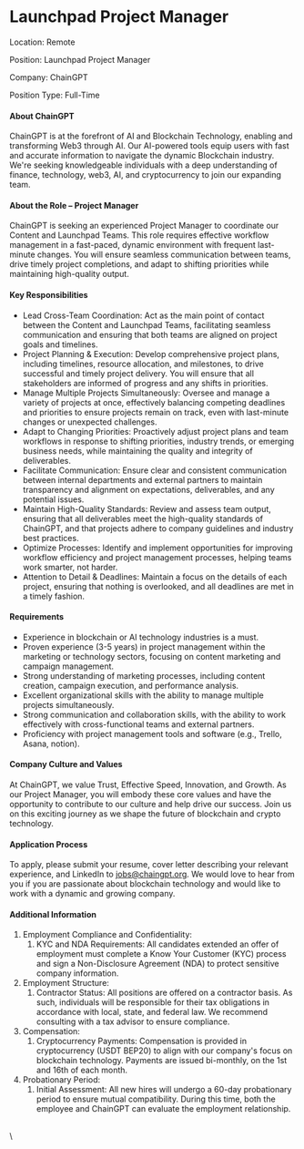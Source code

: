 # Launchpad Project Manager

Location: Remote

Position: Launchpad Project Manager

Company: ChainGPT

Position Type: Full-Time

#### About ChainGPT

ChainGPT is at the forefront of AI and Blockchain Technology, enabling and transforming Web3 through AI. Our AI-powered tools equip users with fast and accurate information to navigate the dynamic Blockchain industry. We're seeking knowledgeable individuals with a deep understanding of finance, technology, web3, AI, and cryptocurrency to join our expanding team.

#### About the Role – Project Manager

ChainGPT is seeking an experienced Project Manager to coordinate our Content and Launchpad Teams. This role requires effective workflow management in a fast-paced, dynamic environment with frequent last-minute changes. You will ensure seamless communication between teams, drive timely project completions, and adapt to shifting priorities while maintaining high-quality output.

#### Key Responsibilities

* Lead Cross-Team Coordination: Act as the main point of contact between the Content and Launchpad Teams, facilitating seamless communication and ensuring that both teams are aligned on project goals and timelines.
* Project Planning & Execution: Develop comprehensive project plans, including timelines, resource allocation, and milestones, to drive successful and timely project delivery. You will ensure that all stakeholders are informed of progress and any shifts in priorities.
* Manage Multiple Projects Simultaneously: Oversee and manage a variety of projects at once, effectively balancing competing deadlines and priorities to ensure projects remain on track, even with last-minute changes or unexpected challenges.
* Adapt to Changing Priorities: Proactively adjust project plans and team workflows in response to shifting priorities, industry trends, or emerging business needs, while maintaining the quality and integrity of deliverables.
* Facilitate Communication: Ensure clear and consistent communication between internal departments and external partners to maintain transparency and alignment on expectations, deliverables, and any potential issues.
* Maintain High-Quality Standards: Review and assess team output, ensuring that all deliverables meet the high-quality standards of ChainGPT, and that projects adhere to company guidelines and industry best practices.
* Optimize Processes: Identify and implement opportunities for improving workflow efficiency and project management processes, helping teams work smarter, not harder.
* Attention to Detail & Deadlines: Maintain a focus on the details of each project, ensuring that nothing is overlooked, and all deadlines are met in a timely fashion.

#### Requirements

* Experience in blockchain or AI technology industries is a must.
* Proven experience (3-5 years) in project management within the marketing or technology sectors, focusing on content marketing and campaign management.
* Strong understanding of marketing processes, including content creation, campaign execution, and performance analysis.
* Excellent organizational skills with the ability to manage multiple projects simultaneously.
* Strong communication and collaboration skills, with the ability to work effectively with cross-functional teams and external partners.
* Proficiency with project management tools and software (e.g., Trello, Asana, notion).

#### Company Culture and Values

At ChainGPT, we value Trust, Effective Speed, Innovation, and Growth. As our Project Manager, you will embody these core values and have the opportunity to contribute to our culture and help drive our success. Join us on this exciting journey as we shape the future of blockchain and crypto technology.

#### Application Process

To apply, please submit your resume, cover letter describing your relevant experience, and LinkedIn to [jobs@chaingpt.org](mailto:jobs@chaingpt.org). We would love to hear from you if you are passionate about blockchain technology and would like to work with a dynamic and growing company.

#### Additional Information

1. Employment Compliance and Confidentiality:
   1. KYC and NDA Requirements: All candidates extended an offer of employment must complete a Know Your Customer (KYC) process and sign a Non-Disclosure Agreement (NDA) to protect sensitive company information.
2. Employment Structure:
   1. Contractor Status: All positions are offered on a contractor basis. As such, individuals will be responsible for their tax obligations in accordance with local, state, and federal law. We recommend consulting with a tax advisor to ensure compliance.
3. Compensation:
   1. Cryptocurrency Payments: Compensation is provided in cryptocurrency (USDT BEP20) to align with our company's focus on blockchain technology. Payments are issued bi-monthly, on the 1st and 16th of each month.
4. Probationary Period:
   1. Initial Assessment: All new hires will undergo a 60-day probationary period to ensure mutual compatibility. During this time, both the employee and ChainGPT can evaluate the employment relationship.

\
\
